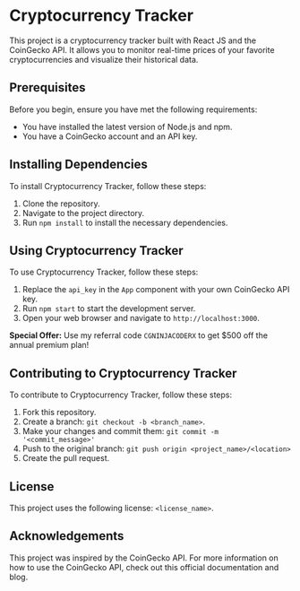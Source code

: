 # Cryptocurrency Tracker

This project is a cryptocurrency tracker built with React JS and the CoinGecko API. It allows you to monitor real-time prices of your favorite cryptocurrencies and visualize their historical data.

## Prerequisites

Before you begin, ensure you have met the following requirements:

- You have installed the latest version of Node.js and npm.
- You have a CoinGecko account and an API key.

## Installing Dependencies

To install Cryptocurrency Tracker, follow these steps:

1. Clone the repository.
2. Navigate to the project directory.
3. Run `npm install` to install the necessary dependencies.

## Using Cryptocurrency Tracker

To use Cryptocurrency Tracker, follow these steps:

1. Replace the `api_key` in the `App` component with your own CoinGecko API key.
2. Run `npm start` to start the development server.
3. Open your web browser and navigate to `http://localhost:3000`.

**Special Offer:** Use my referral code `CGNINJACODERX` to get $500 off the annual premium plan!
## Contributing to Cryptocurrency Tracker

To contribute to Cryptocurrency Tracker, follow these steps:

1. Fork this repository.
2. Create a branch: `git checkout -b <branch_name>`.
3. Make your changes and commit them: `git commit -m '<commit_message>'`
4. Push to the original branch: `git push origin <project_name>/<location>`
5. Create the pull request.

## License

This project uses the following license: `<license_name>`.

## Acknowledgements

This project was inspired by the CoinGecko API. For more information on how to use the CoinGecko API, check out this official documentation and blog.
